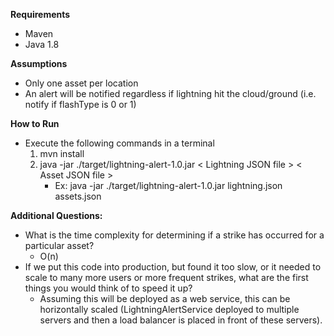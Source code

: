 **Requirements**
* Maven
* Java 1.8

**Assumptions**
* Only one asset per location
* An alert will be notified regardless if lightning hit the cloud/ground (i.e. notify if flashType is 0 or 1)

**How to Run**
* Execute the following commands in a terminal
    1. mvn install
    2. java -jar ./target/lightning-alert-1.0.jar  < Lightning JSON file > < Asset JSON file >
       * Ex: java -jar ./target/lightning-alert-1.0.jar  lightning.json assets.json

**Additional Questions:**
* What is the time complexity for determining if a strike has occurred for a particular asset?
    * O(n)
* If we put this code into production, but found it too slow, or it needed to scale to many more users or more frequent strikes, what are the first things you would think of to speed it up?
    * Assuming this will be deployed as a web service, this can be horizontally scaled (LightningAlertService deployed to multiple servers and then a load balancer is placed in front of these servers).
    
